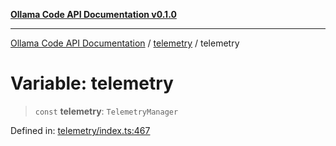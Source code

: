 [**Ollama Code API Documentation v0.1.0**](../../README.md)

***

[Ollama Code API Documentation](../../modules.md) / [telemetry](../README.md) / telemetry

# Variable: telemetry

> `const` **telemetry**: `TelemetryManager`

Defined in: [telemetry/index.ts:467](https://github.com/erichchampion/ollama-code/blob/78170438060c778413879e5a38e477096b574d9c/ollama-code/src/telemetry/index.ts#L467)
